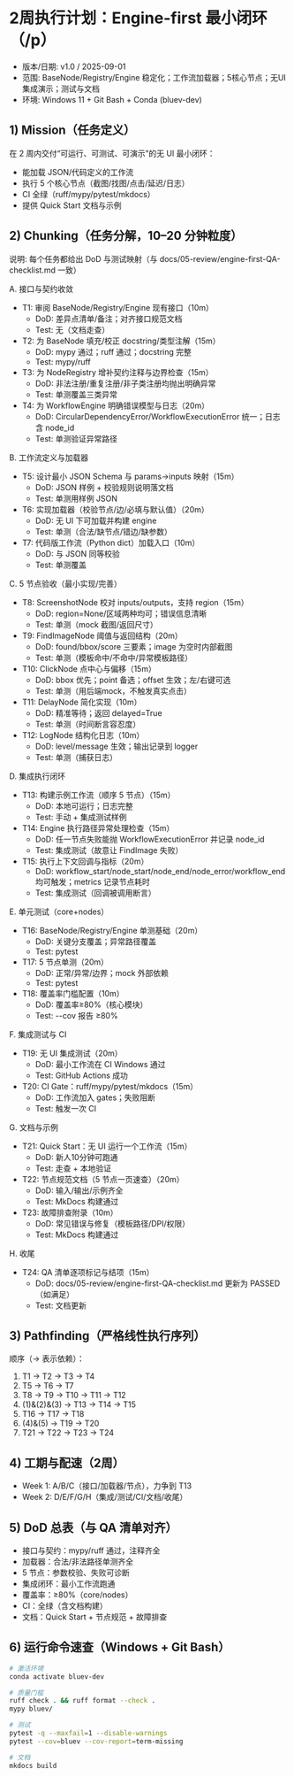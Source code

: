 # 2周执行计划：Engine-first 最小闭环（/p）
- 版本/日期: v1.0 / 2025-09-01
- 范围: BaseNode/Registry/Engine 稳定化；工作流加载器；5核心节点；无UI集成演示；测试与文档
- 环境: Windows 11 + Git Bash + Conda (bluev-dev)

## 1) Mission（任务定义）
在 2 周内交付“可运行、可测试、可演示”的无 UI 最小闭环：
- 能加载 JSON/代码定义的工作流
- 执行 5 个核心节点（截图/找图/点击/延迟/日志）
- CI 全绿（ruff/mypy/pytest/mkdocs）
- 提供 Quick Start 文档与示例

## 2) Chunking（任务分解，10–20 分钟粒度）
说明: 每个任务都给出 DoD 与测试映射（与 docs/05-review/engine-first-QA-checklist.md 一致）

A. 接口与契约收敛
- T1: 审阅 BaseNode/Registry/Engine 现有接口（10m）
  - DoD: 差异点清单/备注；对齐接口规范文档
  - Test: 无（文档走查）
- T2: 为 BaseNode 填充/校正 docstring/类型注解（15m）
  - DoD: mypy 通过；ruff 通过；docstring 完整
  - Test: mypy/ruff
- T3: 为 NodeRegistry 增补契约注释与边界检查（15m）
  - DoD: 非法注册/重复注册/非子类注册均抛出明确异常
  - Test: 单测覆盖三类异常
- T4: 为 WorkflowEngine 明确错误模型与日志（20m）
  - DoD: CircularDependencyError/WorkflowExecutionError 统一；日志含 node_id
  - Test: 单测验证异常路径

B. 工作流定义与加载器
- T5: 设计最小 JSON Schema 与 params→inputs 映射（15m）
  - DoD: JSON 样例 + 校验规则说明落文档
  - Test: 单测用样例 JSON
- T6: 实现加载器（校验节点/边/必填与默认值）（20m）
  - DoD: 无 UI 下可加载并构建 engine
  - Test: 单测（合法/缺节点/错边/缺参数）
- T7: 代码版工作流（Python dict）加载入口（10m）
  - DoD: 与 JSON 同等校验
  - Test: 单测覆盖

C. 5 节点验收（最小实现/完善）
- T8: ScreenshotNode 校对 inputs/outputs，支持 region（15m）
  - DoD: region=None/区域两种均可；错误信息清晰
  - Test: 单测（mock 截图/返回尺寸）
- T9: FindImageNode 阈值与返回结构（20m）
  - DoD: found/bbox/score 三要素；image 为空时内部截图
  - Test: 单测（模板命中/不命中/异常模板路径）
- T10: ClickNode 点中心与偏移（15m）
  - DoD: bbox 优先；point 备选；offset 生效；左/右键可选
  - Test: 单测（用后端mock，不触发真实点击）
- T11: DelayNode 简化实现（10m）
  - DoD: 精准等待；返回 delayed=True
  - Test: 单测（时间断言容忍度）
- T12: LogNode 结构化日志（10m）
  - DoD: level/message 生效；输出记录到 logger
  - Test: 单测（捕获日志）

D. 集成执行闭环
- T13: 构建示例工作流（顺序 5 节点）（15m）
  - DoD: 本地可运行；日志完整
  - Test: 手动 + 集成测试样例
- T14: Engine 执行路径异常处理检查（15m）
  - DoD: 任一节点失败能抛 WorkflowExecutionError 并记录 node_id
  - Test: 集成测试（故意让 FindImage 失败）
- T15: 执行上下文回调与指标（20m）
  - DoD: workflow_start/node_start/node_end/node_error/workflow_end 均可触发；metrics 记录节点耗时
  - Test: 集成测试（回调被调用断言）

E. 单元测试（core+nodes）
- T16: BaseNode/Registry/Engine 单测基础（20m）
  - DoD: 关键分支覆盖；异常路径覆盖
  - Test: pytest
- T17: 5 节点单测（20m）
  - DoD: 正常/异常/边界；mock 外部依赖
  - Test: pytest
- T18: 覆盖率门槛配置（10m）
  - DoD: 覆盖率≥80%（核心模块）
  - Test: --cov 报告 ≥80%

F. 集成测试与 CI
- T19: 无 UI 集成测试（20m）
  - DoD: 最小工作流在 CI Windows 通过
  - Test: GitHub Actions 成功
- T20: CI Gate：ruff/mypy/pytest/mkdocs（15m）
  - DoD: 工作流加入 gates；失败阻断
  - Test: 触发一次 CI

G. 文档与示例
- T21: Quick Start：无 UI 运行一个工作流（15m）
  - DoD: 新人10分钟可跑通
  - Test: 走查 + 本地验证
- T22: 节点规范文档（5 节点一页速查）（20m）
  - DoD: 输入/输出/示例齐全
  - Test: MkDocs 构建通过
- T23: 故障排查附录（10m）
  - DoD: 常见错误与修复（模板路径/DPI/权限）
  - Test: MkDocs 构建通过

H. 收尾
- T24: QA 清单逐项标记与结项（15m）
  - DoD: docs/05-review/engine-first-QA-checklist.md 更新为 PASSED（如满足）
  - Test: 文档更新

## 3) Pathfinding（严格线性执行序列）
顺序（→ 表示依赖）：
1) T1 → T2 → T3 → T4
2) T5 → T6 → T7
3) T8 → T9 → T10 → T11 → T12
4) (1)&(2)&(3) → T13 → T14 → T15
5) T16 → T17 → T18
6) (4)&(5) → T19 → T20
7) T21 → T22 → T23 → T24

## 4) 工期与配速（2周）
- Week 1: A/B/C（接口/加载器/节点），力争到 T13
- Week 2: D/E/F/G/H（集成/测试/CI/文档/收尾）

## 5) DoD 总表（与 QA 清单对齐）
- 接口与契约：mypy/ruff 通过，注释齐全
- 加载器：合法/非法路径单测齐全
- 5 节点：参数校验、失败可诊断
- 集成闭环：最小工作流跑通
- 覆盖率：≥80%（core/nodes）
- CI：全绿（含文档构建）
- 文档：Quick Start + 节点规范 + 故障排查

## 6) 运行命令速查（Windows + Git Bash）
```bash
# 激活环境
conda activate bluev-dev

# 质量门槛
ruff check . && ruff format --check .
mypy bluev/

# 测试
pytest -q --maxfail=1 --disable-warnings
pytest --cov=bluev --cov-report=term-missing

# 文档
mkdocs build
```

